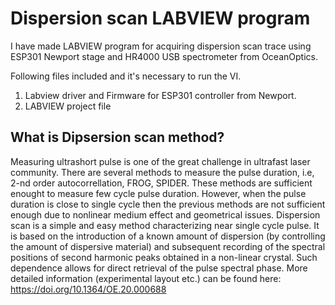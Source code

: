 # Dispersion scan LABVIEW program
I have made LABVIEW program for acquiring dispersion scan trace using ESP301 Newport stage and HR4000 USB spectrometer from OceanOptics. 

Following files included and it's necessary to run the VI.
1. Labview driver and Firmware for ESP301 controller from Newport.
2. LABVIEW project file

## What is Dipsersion scan method?

Measuring ultrashort pulse is one of the great challenge in ultrafast laser community. There are several methods to measure the pulse duration, i.e, 2-nd order autocorrellation, FROG, SPIDER. These methods are sufficient enought to measure few cycle pulse duration. However, when the pulse duration is close to single cycle then the previous methods are not sufficient enough due to nonlinear medium effect and geometrical issues. Dispersion scan is a simple and easy method characterizing near single cycle pulse. It is based on the introduction of a known amount of dispersion (by controlling the amount of dispersive material) and subsequent recording of the spectral positions of second harmonic peaks obtained in a non-linear crystal. Such dependence allows for direct retrieval of the pulse spectral phase. 
More detailed information (experimental layout etc.) can be found here: https://doi.org/10.1364/OE.20.000688
